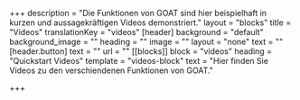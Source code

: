 +++
description = "Die Funktionen von GOAT sind hier beispielhaft in kurzen und aussagekräftigen Videos demonstriert."
layout = "blocks"
title = "Videos"
translationKey = "videos"
[header]
background = "default"
background_image = ""
heading = ""
image = ""
layout = "none"
text = ""
[header.button]
text = ""
url = ""
[[blocks]]
block = "videos"
heading = "Quickstart Videos"
template = "videos-block"
text = "Hier finden Sie Videos zu den verschiendenen Funktionen von GOAT."

+++
